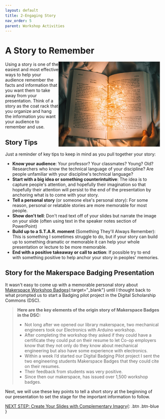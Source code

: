 ```yaml
---
layout: default
title: 2-Engaging Story
nav_order: 5
parent: Workshop Activities
---
```

# A Story to Remember
<img src="images/book-lights.jpg" style="float:right;width:330px;" alt="Book with twinkle lights representing creativity">
Using a story is one of the easiest and most effective ways to help your audience remember the facts and information that you want them to take away from your presentation. Think of a story as the coat rack that you organize and hang the information you want your audience to remember and use.

## Story Tips
Just a reminder of key tips to keep in mind as you pull together your story:
- **Know your audience**: Your professor? Your classmates? Young? Old? Researchers who know the technical language of your discipline? Are people unfamiliar with your discipline's technical language?
- **Start with a big idea or something counterintuitive**: The idea is to capture people's attention, and hopefully their imagination so that hopefully their attention will persist to the end of the presentation by anchoring what is to come with your story.
- **Tell a personal story** (or someone else's personal story): For some reason, personal or relatable stories are more memorable for most people.
- **Show don't tell**: Don't read text off of your slides but narrate the image on your slide (often using text in the speaker notes section of PowerPoint)
- **Build up to a S.T.A.R. moment** (Something They'll Always Remember): This is something I sometimes struggle to do, but if your story can build up to something dramatic or memorable it can help your whole presentation or lecture to be more memorable.
- **End with a positive takeaway or call to action**: If possible try to end with something positive to help anchor your story in peoples' memories.

## Story for the Makerspace Badging Presentation
It wasn't easy to come up with a memorable personal story about [Makerspace Workshop Badges](images/makerspace-badge-paper.pdf){:target="_blank"} until I thought back to what prompted us to start a Badging pilot project in the Digital Scholarship Commons (DSC). 

> **Here are the key elements of the origin story of Makerspace Badges in the DSC:**
> - Not long after we opened our library makerspace, two mechanical engineers took our Electronics with Arduino workshop.
> - After completing the workshop they asked if they could have a certificate they could put on their resume to let Co-op employers know that they not only do they know about mechanical engineering but also have some experience with electronics.
> - Within a week I’d started our Digital Badging Pilot project I sent the two engineering students Makerspace Badges that they could cite on their resumes.
> - Their feedback from students was very positive.
> - Since then our makerspace, has issued over 1,500 workshop badges.

Next, we will use these key points to tell a short story at the beginning of our presentation to set the stage for the important information to follow.

[NEXT STEP: Create Your Slides with Complementary Imagry](slides-images.html){: .btn .btn-blue }
